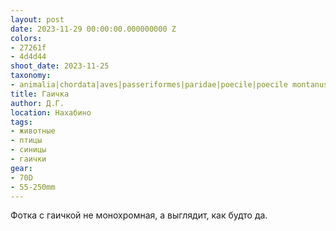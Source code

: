 ```yaml
---
layout: post
date: 2023-11-29 00:00:00.000000000 Z
colors:
- 27261f
- 4d4d44
shoot_date: 2023-11-25
taxonomy:
- animalia|chordata|aves|passeriformes|paridae|poecile|poecile montanus
title: Гаичка
author: Д.Г.
location: Нахабино
tags:
- животные
- птицы
- синицы
- гаички
gear:
- 70D
- 55-250mm
---
```

Фотка с гаичкой не монохромная, а выглядит, как будто да.

